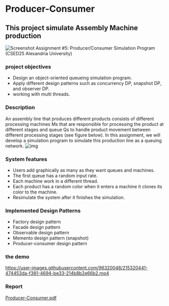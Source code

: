 # Producer-Consumer
## This project simulate Assembly Machine production
![Screenshot](https://user-images.githubusercontent.com/96181216/215466956-3e3b20ac-35fb-4b1f-9c63-33c9baff2709.png)
Assignment #5: Producer/Consumer Simulation Program (CSED25 Alexandria University)

### project objectives
- Design an object-oriented queueing simulation program.
- Apply different design patterns such as concurrency DP, snapshot DP, and observer DP.
- working with multi threads. 

### Description 
An assembly line that produces different products consists of different processing machines Ms that are
responsible for processing the product at different stages and queue Qs to handle product movement
between different processing stages (see figure below). In this assignment, we will develop a simulation
program to simulate this production line as a queuing network.
![img](https://user-images.githubusercontent.com/96181216/215475359-806d9422-fe6e-4d4a-bb99-3e058cecfea5.png)


### System features
- Users add graphically as many as they want queues and machines. 
- The first queue has a random input rate. 
- Each machine work in a different thread. 
- Each product has a random color when it enters a machine it clones its color to the machine. 
- Resimulate the system after it finishes the simulation.

### Implemented Design Patterns
- Factory design pattern 
- Facade design pattern 
- Observable design pattern 
- Memento design pattern (snapshot)
- Producer-consumer design pattern

### the demo
https://user-images.githubusercontent.com/96320048/215320441-474453da-f381-4694-be33-214b8b2e66b2.mp4

### Report
[Producer-Consumer.pdf](https://github.com/OmarTammam25/Producer-Consumer/files/10535723/Producer-Consumer.pdf)



